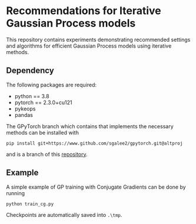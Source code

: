 # Recommendations for Iterative Gaussian Process models
This repository contains experiments demonstrating recommended settings and algorithms for efficient Gaussian Process models using iterative methods.

## Dependency
The following packages are required:
  - python == 3.8
  - pytorch == 2.3.0+cu121
  - pykeops
  - pandas

The GPyTorch branch which contains that implements the necessary methods can be installed with
```
pip install git+https://www.github.com/sgalee2/gpytorch.git@altproj
```
and is a branch of this [repository][link].

[link]: https://github.com/cornellius-gp/gpytorch/tree/altproj

## Example
A simple example of GP training with Conjugate Gradients can be done by running
```
python train_cg.py
```
Checkpoints are automatically saved into `.\tmp`.
